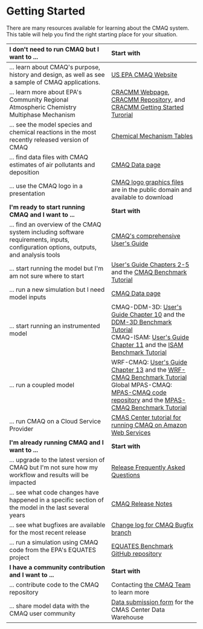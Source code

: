 # Getting Started

There are many resources available for learning about the CMAQ system.  This table will help you find the right starting place for your situation. 

|**I don't need to run CMAQ but I want to ...**|**Start with**|
|:--------------|:----|
|... learn about CMAQ's purpose, history and design, as well as see a sample of CMAQ applications. | [US EPA CMAQ Website](https://www.epa.gov/cmaq)|
|... learn more about EPA's Community Regional Atmospheric Chemistry Multiphase Mechanism | [CRACMM Webpage](https://www.epa.gov/cmaq/cracmm), [CRACMM Repository](https://usepa.github.io/CRACMM), and [CRACMM Getting Started Turorial](./Users_Guide/Tutorials/CMAQ_UG_tutorial_CRACMM.md)|
|... see the model species and chemical reactions in the most recently released version of CMAQ | [Chemical Mechanism Tables][link_chemmech_tables]|
|... find data files with CMAQ estimates of air pollutants and deposition | [CMAQ Data page](CMAQ_Data.md)|
|... use the CMAQ logo in a presentation | [CMAQ logo graphics files](Logos/README.md) are in the public domain and available to download|
|**I'm ready to start running CMAQ and I want to ...**|**Start with**|
|... find an overview of the CMAQ system including software requirements, inputs, configuration options, outputs, and analysis tools| [CMAQ's comprehensive User's Guide](./Users_Guide/README.md)|
|... start running the model but I'm am not sure where to start | [User's Guide Chapters 2-5](./Users_Guide/README.md) and the [CMAQ Benchmark Tutorial](./Users_Guide/Tutorials/CMAQ_UG_tutorial_benchmark_cracmm2_stage.md)|
|... run a new simulation but I need model inputs |[CMAQ Data page](CMAQ_Data.md)|
|... start running an instrumented model|  CMAQ-DDM-3D: [User's Guide Chapter 10](./Users_Guide/CMAQ_UG_ch10_HDDM-3D.md) and the [DDM-3D Benchmark Tutorial](./Users_Guide/Tutorials/CMAQ_UG_tutorial_DDM3D.md)  <br>CMAQ-ISAM: [User's Guide Chapter 11](./Users_Guide/CMAQ_UG_ch11_ISAM.md) and the [ISAM Benchmark Tutorial](./Users_Guide/Tutorials/CMAQ_UG_tutorial_ISAM.md)  |
|... run a coupled model | WRF-CMAQ: [User's Guide Chapter 13](./Users_Guide/CMAQ_UG_ch13_WRF-CMAQ.md) and the [WRF-CMAQ Benchmark Tutorial](./Users_Guide/Tutorials/CMAQ_UG_tutorial_WRF-CMAQ_Benchmark.md) <br>Global MPAS-CMAQ: [MPAS-CMAQ code repository](https://github.com/USEPA/CMAQ/tree/MPAS_CMAQ) and the [MPAS-CMAQ Benchmark Tutorial](https://github.com/USEPA/CMAQ/blob/MPAS_CMAQ/DOCS/Users_Guide/PDF/MPAS_CMAQ_guide.pdf)|
|... run CMAQ on a Cloud Service Provider | [CMAS Center tutorial for running CMAQ on Amazon Web Services](https://pcluster-cmaq.readthedocs.io/en/latest/index.html) |
|**I'm already running CMAQ and I want to ...**|**Start with**|
|... upgrade to the latest version of CMAQ but I'm not sure how my workflow and results will be impacted | [Release Frequently Asked Questions](./Release_FAQ/README.md) |
|... see what code changes have happened in a specific section of the model in the last several years | [CMAQ Release Notes](./Release_Notes/README.md)|
|... see what bugfixes are available for the most recent release | [Change log for CMAQ Bugfix branch](CMAQ-Bugfix-Branch.md)|
|... run a simulation using CMAQ code from the EPA's EQUATES project | [EQUATES Benchmark GitHub repository](https://github.com/lizadams/EQUATES_BENCHMARK)|
|**I have a community contribution and I want to ...**|**Start with**|
|... contribute code to the CMAQ repository | Contacting [the CMAQ Team](mailto:CMAQ_Team@epa.gov) to learn more|
|... share model data with the CMAQ user community | [Data submission form](https://docs.google.com/forms/d/1lH6UdllyVvD-ISATfPxMqwe3Xr6n2ed6AiGkEspxVag/) for the CMAS Center Data Warehouse| 


<!-- START_OF_COMMENT -->

[link_chemmech_tables]: ../CCTM/src/MECHS/README.md

<!-- END_OF_COMMENT -->

[link_chemmech_tables]: https://github.com/USEPA/CMAQ/blob/main/CCTM/src/MECHS/README.md
